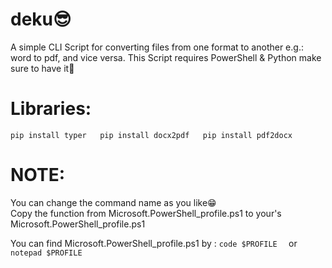 # deku😎
A simple CLI Script for converting files from one format to another e.g.: word to pdf, and vice versa.
This Script requires PowerShell & Python  make sure to have it👀


# Libraries: 
` pip install typer  
  pip install docx2pdf  
  pip install pdf2docx  
`

# NOTE:
You can change the command name as you like😁  
Copy the function from Microsoft.PowerShell_profile.ps1 to your's Microsoft.PowerShell_profile.ps1

You can find Microsoft.PowerShell_profile.ps1 by :
`code $PROFILE 
`
       or
`notepad $PROFILE`
